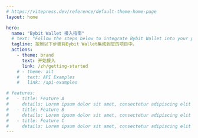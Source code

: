 ```yaml
---
# https://vitepress.dev/reference/default-theme-home-page
layout: home

hero:
  name: "Bybit Wallet 接入指南"
  # text: "Follow the steps below to integrate Bybit Wallet into your project."
  tagline: 按照以下步骤将Bybit Wallet集成到您的项目中。
  actions:
    - theme: brand
      text: 开始接入
      link: /zh/getting-started
    # - theme: alt
    #   text: API Examples
    #   link: /api-examples

# features:
#   - title: Feature A
#     details: Lorem ipsum dolor sit amet, consectetur adipiscing elit
#   - title: Feature B
#     details: Lorem ipsum dolor sit amet, consectetur adipiscing elit
#   - title: Feature C
#     details: Lorem ipsum dolor sit amet, consectetur adipiscing elit
---
```


